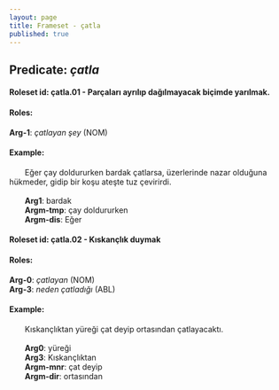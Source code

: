 ```yaml
---
layout: page
title: Frameset - çatla
published: true
---
```

<h2>Predicate: <i>çatla</i></h2>
<h4>Roleset id: çatla.01 - Parçaları ayrılıp dağılmayacak biçimde yarılmak.<br>
<h4>Roles:</h4>
<b>Arg-1</b>: <i>çatlayan şey</i>  (NOM) <br>
<h4>Example:</h4>
&emsp;&emsp;Eğer çay doldururken bardak çatlarsa, üzerlerinde nazar olduğuna hükmeder, gidip bir koşu ateşte tuz çevirirdi.<br><br>
&emsp;&emsp;<b>Arg1</b>:  bardak<br>
&emsp;&emsp;<b>Argm-tmp</b>:  çay doldururken<br>
&emsp;&emsp;<b>Argm-dis</b>:  Eğer<br>

<h4>Roleset id: çatla.02 - Kıskançlık duymak<br>
<h4>Roles:</h4>
<b>Arg-0</b>: <i>çatlayan</i>  (NOM) <br>
<b>Arg-3</b>: <i>neden çatladığı</i>  (ABL) <br>
<h4>Example:</h4>
&emsp;&emsp;Kıskançlıktan yüreği çat deyip ortasından çatlayacaktı.<br><br>
&emsp;&emsp;<b>Arg0</b>:  yüreği<br>
&emsp;&emsp;<b>Arg3</b>:  Kıskançlıktan<br>
&emsp;&emsp;<b>Argm-mnr</b>:  çat deyip<br>
&emsp;&emsp;<b>Argm-dir</b>:  ortasından<br>

